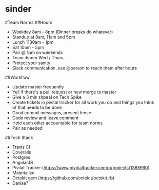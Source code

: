 # sinder

#Team Norms
##Hours
- Weekday 8am - 8pm (Dinner breaks do whatever)
- Standup at 8am, 11am and 5pm
- Lunch 1130am - 1pm
- Sat 10am - 5pm
- Pair @ 1pm on weekends
- Team dinner Wed / Thurs
- Protect your sanity
- Slack communication, use @person to reach them after hours

##Workflow
- Update master frequently 
- Yell if there's a pull request or new merge to master
- Give a 3 min shpeal on Tech Spike 
- Create tickets in pivital tracker for all work you do and things you think of that needs to be done
- Good commit messages, present tense 
- Code review and leave comment
- Hold each other accountable for team norms
- Pair as needed

##Tech Stack
- Travis CI
- Coveralls
- Postgres
- AngularJS
- Pivital Tracker (https://www.pivotaltracker.com/n/projects/1388960)
- Materialize
- Octokit gem (https://github.com/octokit/octokit.rb)
- Devise? 

